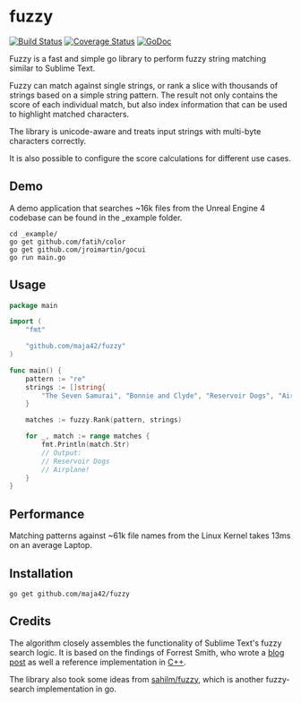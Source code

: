 # fuzzy
[![Build Status](https://travis-ci.org/maja42/fuzzy.svg?branch=master)](https://travis-ci.org/maja42/fuzzy)
[![Coverage Status](https://coveralls.io/repos/github/maja42/fuzzy/badge.svg?branch=master)](https://coveralls.io/github/maja42/fuzzy?branch=master)
[![GoDoc](https://godoc.org/github.com/maja42/fuzzy?status.svg)](https://godoc.org/github.com/maja42/fuzzy)

Fuzzy is a fast and simple go library to perform fuzzy string matching similar to Sublime Text.

Fuzzy can match against single strings, or rank a slice with thousands of strings based on a simple string pattern.
The result not only contains the score of each individual match, but also index information that can be used to highlight matched characters.

The library is unicode-aware and treats input strings with multi-byte characters correctly.

It is also possible to configure the score calculations for different use cases.

## Demo

A demo application that searches ~16k files from the Unreal Engine 4 codebase can be found in the _example folder.

```
cd _example/
go get github.com/fatih/color
go get github.com/jroimartin/gocui
go run main.go
```

## Usage

```go
package main

import (
	"fmt"

	"github.com/maja42/fuzzy"
)

func main() {
	pattern := "re"
	strings := []string{
		"The Seven Samurai", "Bonnie and Clyde", "Reservoir Dogs", "Airplane!", "Pan's Labyrinth", "鋼の錬金術師",
	}

	matches := fuzzy.Rank(pattern, strings)

	for _, match := range matches {
		fmt.Println(match.Str)
		// Output:
		// Reservoir Dogs
		// Airplane!
	}
}
```

## Performance

Matching patterns against ~61k file names from the Linux Kernel takes 13ms on an average Laptop.

## Installation

`go get github.com/maja42/fuzzy`

## Credits

The algorithm closely assembles the functionality of Sublime Text's fuzzy search logic.
It is based on the findings of Forrest Smith, who wrote a [blog post](https://blog.forrestthewoods.com/reverse-engineering-sublime-text-s-fuzzy-match-4cffeed33fdb#.d05n81yjy) as well a reference implementation in [C++](https://github.com/forrestthewoods/lib_fts/blob/master/code/fts_fuzzy_match.h).

The library also took some ideas from [sahilm/fuzzy](https://github.com/sahilm/fuzzy), which is another fuzzy-search implementation in go.
